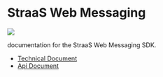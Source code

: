 # StraaS Web Messaging
![](https://event.livehouse.in/straas.io/admintool/images/logo.png)

documentation for the StraaS Web Messaging SDK.

* [Technical Document](https://github.com/StraaS/StraaS-web-messaging/wiki)
* [Api Document](https://straas.github.io/StraaS-web-messaging/)
